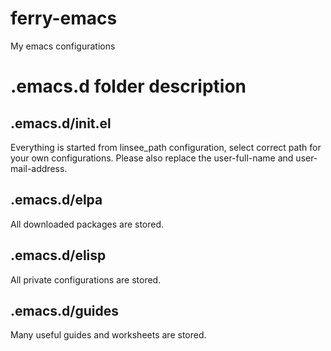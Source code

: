 # ferry-emacs
My emacs configurations

# .emacs.d folder description
## .emacs.d/init.el
Everything is started from linsee_path configuration, select correct path for your own configurations.
Please also replace the user-full-name and user-mail-address.

## .emacs.d/elpa
All downloaded packages are stored.

## .emacs.d/elisp
All private configurations are stored.

## .emacs.d/guides
Many useful guides and worksheets are stored.
